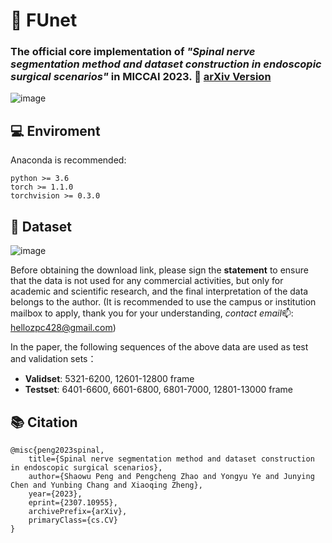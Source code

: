 
# 🏥 FUnet
### The official core implementation of *"Spinal nerve segmentation method and dataset construction in endoscopic surgical scenarios"* in MICCAI 2023. 🎉 [arXiv Version](https://arxiv.org/abs/2307.10955)
![image](https://github.com/zzzzzzpc/FUnet/assets/45305834/dd93eb98-9001-4846-a3d0-e7ea8e5afe70)

## 💻 Enviroment
Anaconda is recommended:  
```
python >= 3.6  
torch >= 1.1.0  
torchvision >= 0.3.0  
```

## 📂 Dataset  
![image](https://github.com/zzzzzzpc/FUnet/assets/45305834/b9d80132-cd61-4017-ae67-7aee523e60f2)

Before obtaining the download link, please sign the **statement** to ensure that the data is not used for any commercial activities, but only for academic and scientific research, and the final interpretation of the data belongs to the author. (It is recommended to use the campus or institution mailbox to apply, thank you for your understanding, *contact email*📫: hellozpc428@gmail.com)  

In the paper, the following sequences of the above data are used as test and validation sets：  
- **Validset**: 5321-6200, 12601-12800 frame    
- **Testset**: 6401-6600, 6601-6800, 6801-7000, 12801-13000 frame  

## 📚 Citation
```
@misc{peng2023spinal,
    title={Spinal nerve segmentation method and dataset construction in endoscopic surgical scenarios},
    author={Shaowu Peng and Pengcheng Zhao and Yongyu Ye and Junying Chen and Yunbing Chang and Xiaoqing Zheng},
    year={2023},
    eprint={2307.10955},
    archivePrefix={arXiv},
    primaryClass={cs.CV}
}
```











